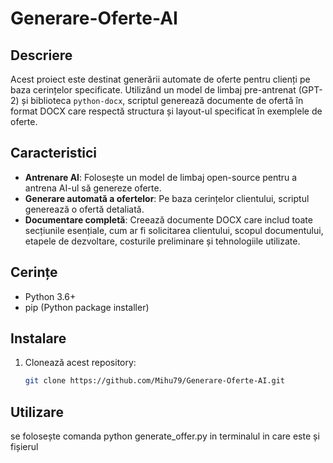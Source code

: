 # Generare-Oferte-AI

## Descriere

Acest proiect este destinat generării automate de oferte pentru clienți pe baza cerințelor specificate. Utilizând un model de limbaj pre-antrenat (GPT-2) și biblioteca `python-docx`, scriptul generează documente de ofertă în format DOCX care respectă structura și layout-ul specificat în exemplele de oferte.

## Caracteristici

- **Antrenare AI**: Folosește un model de limbaj open-source pentru a antrena AI-ul să genereze oferte.
- **Generare automată a ofertelor**: Pe baza cerințelor clientului, scriptul generează o ofertă detaliată.
- **Documentare completă**: Creează documente DOCX care includ toate secțiunile esențiale, cum ar fi solicitarea clientului, scopul documentului, etapele de dezvoltare, costurile preliminare și tehnologiile utilizate.

## Cerințe

- Python 3.6+
- pip (Python package installer)


## Instalare

1. Clonează acest repository:

   ```bash
   git clone https://github.com/Mihu79/Generare-Oferte-AI.git

## Utilizare

   se folosește comanda python generate_offer.py in terminalul in care este și fișierul
   

